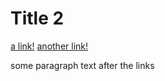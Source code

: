 # Title 2

[a link!](https://something.com)
[another link!](some-page.html)

some paragraph text after the links
